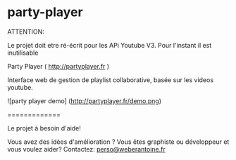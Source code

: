 party-player
============


ATTENTION:

Le projet doit etre ré-écrit pour les APi Youtube V3. Pour l'instant il est inutilisable




Party Player ( http://partyplayer.fr )

Interface web de gestion de playlist collaborative, basée sur les videos youtube.

![party player demo]
(http://partyplayer.fr/demo.png)

=============

Le projet à besoin d'aide!

Vous avez des idées d'amélioration ?
Vous êtes graphiste ou développeur et vous voulez aider?
Contactez: perso@weberantoine.fr
